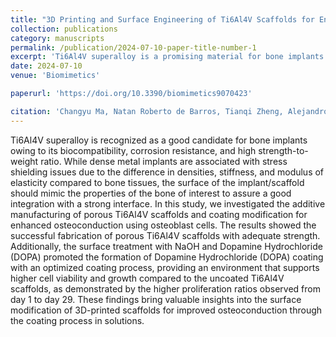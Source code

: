 ```yaml
---
title: "3D Printing and Surface Engineering of Ti6Al4V Scaffolds for Enhanced Osseointegration in an In Vitro Study"
collection: publications  
category: manuscripts
permalink: /publication/2024-07-10-paper-title-number-1
excerpt: 'Ti6Al4V superalloy is a promising material for bone implants due to its biocompatibility, corrosion resistance, and high strength-to-weight ratio. To address stress shielding from dense implants, scaffold surfaces should mimic bone properties for better integration. This study explores additive manufacturing of porous Ti6Al4V scaffolds and surface coating for enhanced osteoconduction using osteoblast cells. Porous scaffolds with sufficient strength were successfully fabricated. Surface treatment with NaOH and Dopamine Hydrochloride (DOPA) led to an optimized coating that improved cell viability and growth compared to uncoated scaffolds, as shown by higher proliferation from day 1 to 29. These results highlight the potential of coating-modified 3D-printed scaffolds for improved bone integration.' 
date: 2024-07-10
venue: 'Biomimetics'

paperurl: 'https://doi.org/10.3390/biomimetics9070423'

citation: 'Changyu Ma, Natan Roberto de Barros, Tianqi Zheng, Alejandro Gomez, Marshall Doyle, Jianhao Zhu, Himansu Sekhar Nanda, Xiaochun Li, Ali Khademhosseini, Bingbing Li*'
---
```

Ti6Al4V superalloy is recognized as a good candidate for bone implants owing to its biocompatibility, corrosion resistance, and high strength-to-weight ratio. While dense metal implants are associated with stress shielding issues due to the difference in densities, stiffness, and modulus of elasticity compared to bone tissues, the surface of the implant/scaffold should mimic the properties of the bone of interest to assure a good integration with a strong interface. In this study, we investigated the additive manufacturing of porous Ti6Al4V scaffolds and coating modification for enhanced osteoconduction using osteoblast cells. The results showed the successful fabrication of porous Ti6Al4V scaffolds with adequate strength. Additionally, the surface treatment with NaOH and Dopamine Hydrochloride (DOPA) promoted the formation of Dopamine Hydrochloride (DOPA) coating with an optimized coating process, providing an environment that supports higher cell viability and growth compared to the uncoated Ti6Al4V scaffolds, as demonstrated by the higher proliferation ratios observed from day 1 to day 29. These findings bring valuable insights into the surface modification of 3D-printed scaffolds for improved osteoconduction through the coating process in solutions.
